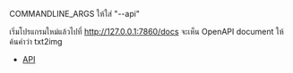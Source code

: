 

COMMANDLINE_ARGS ให้ใส่ "--api"

เริ่มโปรแกรมใหม่แล้วไปที่ 
http://127.0.0.1:7860/docs
จะเห็น OpenAPI document ให้ค้นคำว่า txt2img



- [API](https://github.com/AUTOMATIC1111/stable-diffusion-webui/wiki/API)
